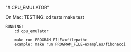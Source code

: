 "# CPU_EMULATOR" 


On Mac: 
    TESTING:
        cd tests
        make test

    RUNNING:
        cd cpu_emulator 

        make run PROGRAM_FILE=<filepath>
        example: make run PROGRAM_FILE=examples/fibonacci
